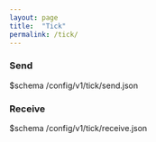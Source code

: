 ```yaml
---
layout: page
title:  "Tick"
permalink: /tick/
---
```


### Send

$schema /config/v1/tick/send.json

### Receive

$schema /config/v1/tick/receive.json
